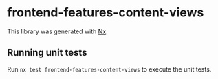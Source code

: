 # frontend-features-content-views

This library was generated with [Nx](https://nx.dev).

## Running unit tests

Run `nx test frontend-features-content-views` to execute the unit tests.
